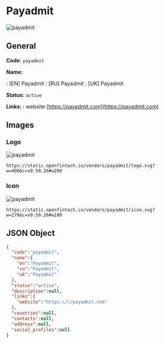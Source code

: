 
# Payadmit 
![payadmit](https://static.openfintech.io/vendors/payadmit/logo.svg?w=400&c=v0.59.26#w200)  

## General 
 
**Code:** `payadmit` 
 
**Name:** 
 
:	[EN] Payadmit 
:	[RU] Payadmit 
:	[UK] Payadmit 
 
**Status:** `active` 
 
**Links:** 
: website [https://payadmit.com](https://payadmit.com) 
 

## Images 

### Logo 
 
![payadmit](https://static.openfintech.io/vendors/payadmit/logo.svg?w=400&c=v0.59.26#w200)  

```
https://static.openfintech.io/vendors/payadmit/logo.svg?w=400&c=v0.59.26#w200
```  

### Icon 
 
![payadmit](https://static.openfintech.io/vendors/payadmit/icon.svg?w=278&c=v0.59.26#w100)  

```
https://static.openfintech.io/vendors/payadmit/icon.svg?w=278&c=v0.59.26#w100
```  

## JSON Object 

```json
{
  "code":"payadmit",
  "name":{
    "en":"Payadmit",
    "ru":"Payadmit",
    "uk":"Payadmit"
  },
  "status":"active",
  "description":null,
  "links":{
    "website":"https:\/\/payadmit.com"
  },
  "countries":null,
  "contacts":null,
  "address":null,
  "social_profiles":null
}
```  
